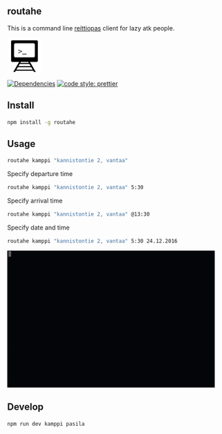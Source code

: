 ## routahe

This is a command line [reittiopas](http://www.reittiopas.fi/en/) client for lazy atk people.

![](https://raw.githubusercontent.com/anttikon/routahe/master/misc/routahe.png)

<p>
  <a href="https://www.npmjs.com/package/routahe?activeTab=dependencies">
    <img alt="Dependencies" src="https://img.shields.io/david/anttikon/routahe.svg"></a>
  <a href="#badge">
    <img alt="code style: prettier" src="https://img.shields.io/badge/code_style-prettier-ff69b4.svg?style=flat-square"></a>
</p>

## Install
```bash
npm install -g routahe
```

## Usage
```bash
routahe kamppi "kannistontie 2, vantaa"
```

Specify departure time
```bash
routahe kamppi "kannistontie 2, vantaa" 5:30
```

Specify arrival time
```bash
routahe kamppi "kannistontie 2, vantaa" @13:30
```

Specify date and time
```bash
routahe kamppi "kannistontie 2, vantaa" 5:30 24.12.2016
```

![Usage](https://raw.githubusercontent.com/anttikon/routahe/master/misc/routahe.gif)

## Develop
```bash
npm run dev kamppi pasila
```
